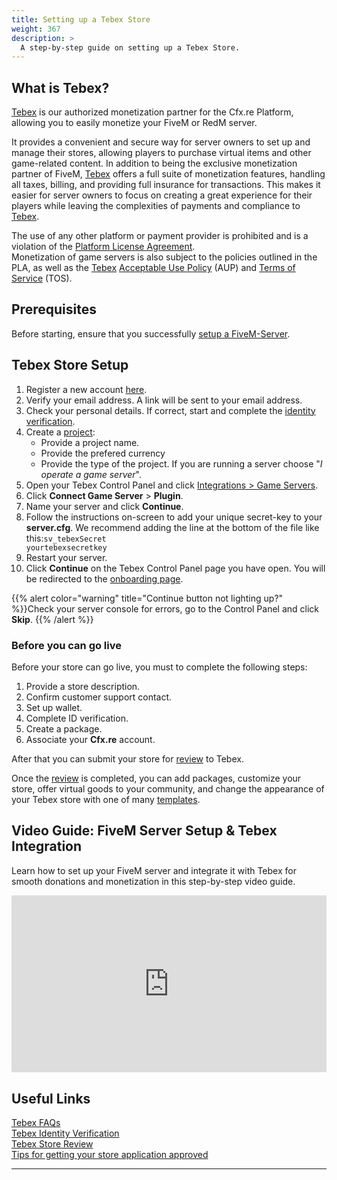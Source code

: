 ```yaml
---
title: Setting up a Tebex Store
weight: 367
description: >
  A step-by-step guide on setting up a Tebex Store.
---
```


## What is Tebex?

[Tebex][Tebex] is our authorized monetization partner for the Cfx.re Platform, allowing you to easily monetize your FiveM or RedM server.<br>

It provides a convenient and secure way for server owners to set up and manage their stores, allowing players to purchase virtual items and other game-related content. In addition to being the exclusive monetization partner of FiveM, [Tebex][Tebex] offers a full suite of monetization features, handling all taxes, billing, and providing full insurance for transactions. This makes it easier for server owners to focus on creating a great experience for their players while leaving the complexities of payments and compliance to [Tebex][Tebex].<br>

The use of any other platform or payment provider is prohibited and is a violation of the [Platform License Agreement][fivem-pla].<br> Monetization of game servers is also subject to the policies outlined in the PLA, as well as the [Tebex][Tebex] [Acceptable Use Policy][tebex-aup] (AUP) and [Terms of Service][tebex-tos] (TOS).<br>

## Prerequisites

Before starting, ensure that you successfully [setup a FiveM-Server][setting-up-a-server-guides].<br>

## Tebex Store Setup
1. Register a new account [here][tebex-registration].
2. Verify your email address. A link will be sent to your email address.
3. Check your personal details. If correct, start and complete the [identity verification][tebex-identity-verification].
4. Create a [project][tebex-project]:
    - Provide a project name.
    - Provide the prefered currency
    - Provide the type of the project. If you are running a server choose "<em>I operate a game server</em>".
5. Open your Tebex Control Panel and click [Integrations > Game Servers][tebex-integration-game-servers].
6. Click **Connect Game Server** > **Plugin**.
7. Name your server and click **Continue**.
8. Follow the instructions on-screen to add your unique secret-key to your **server.cfg**. We recommend adding the line at the bottom of the file like this:<code>sv_tebexSecret yourtebexsecretkey</code>
9. Restart your server.
10. Click **Continue** on the Tebex Control Panel page you have open.
You will be redirected to the [onboarding page][tebex-get-started].

{{% alert color="warning" title="Continue button not lighting up?" %}}Check your server console for errors, go to the Control Panel and click **Skip**. {{% /alert %}}

### Before you can go live

Before your store can go live, you must to complete the following steps:

1. Provide a store description.
2. Confirm customer support contact.
3. Set up wallet.
4. Complete ID verification.
5. Create a package.
6. Associate your **Cfx.re** account.

After that you can submit your store for [review][tebex-review] to Tebex.<br>

Once the [review][tebex-review] is completed, you can add packages, customize your store, offer virtual goods to your community, and change the appearance of your Tebex store with one of many [templates][tebex-templates].

## Video Guide: FiveM Server Setup & Tebex Integration

Learn how to set up your FiveM server and integrate it with Tebex for smooth donations and monetization in this step-by-step video guide.

<div style="position: relative; padding-bottom: 56.25%; height: 0; overflow: hidden; max-width: 100%; height: auto;">
  <iframe src="https://www.youtube.com/embed/lfSjKSFI8vg" 
          style="position: absolute; top: 0; left: 0; width: 100%; height: 100%;" 
          frameborder="0" allowfullscreen>
  </iframe>
</div>

## Useful Links

[Tebex FAQs][tebex-faq]<br>
[Tebex Identity Verification][tebex-identity-verification]<br>
[Tebex Store Review][tebex-review]<br>
[Tips for getting your store application approved][tebex-tips-store-application]

---

[tebex]: https://tebex.io
[tebex-registration]: https://accounts.tebex.io/register
[tebex-project]: https://creator.tebex.io/creator-segments?#/
[tebex-integration-game-servers]: https://creator.tebex.io/game-servers
[tebex-faq]: https://docs.tebex.io/creators/faq
[setting-up-a-server-guides]: /docs/server-manual/setting-up-a-server/#available-guides
[tebex-identity-verification]: https://docs.tebex.io/creators/initial-setup/identity-verification-for-tebex-store-onboarding
[tebex-review]: https://docs.tebex.io/creators/initial-setup/your-store-review
[tebex-tips-store-application]: https://docs.tebex.io/creators/initial-setup/tips-for-getting-your-store-application-approved
[fivem-pla]: https://fivem.net/terms
[tebex-tos]: https://checkout.tebex.io/terms
[tebex-aup]: https://www.tebex.io/terms-creator-agreement/acceptable-use-policy
[tebex-get-started]: https://creator.tebex.io/get-started
[tebex-templates]: https://creator.tebex.io/templates